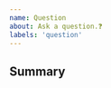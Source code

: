 ```yaml
---
name: Question
about: Ask a question.❓
labels: 'question'
---
```


## Summary

<!-- What do you need help with? -->

<!---

Donations will ensure the following:

🔨 Long term maintenance of the project
🛣 Progress on the roadmap
🐛 Quick responses to bug reports and help requests
 -->
